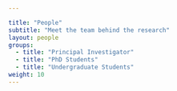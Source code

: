 ```yaml
---

title: "People"
subtitle: "Meet the team behind the research"
layout: people
groups:
  - title: "Principal Investigator"
  - title: "PhD Students"
  - title: "Undergraduate Students"
weight: 10
---
```

